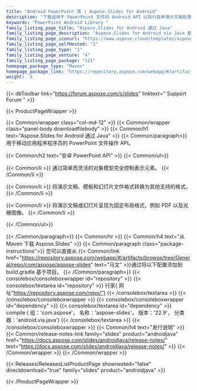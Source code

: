 ```yaml
---
title: "Android PowerPoint 库 | Aspose.Slides for Android"
description: "下载适用于 PowerPoint 文件的 Android API 以执行各种演示文稿处理任务，包括读取、编写、修改、合并、拆分、转换和操作演示文稿，而不依赖于 Microsoft PowerPoint。"
keywords: "PowerPoint Android Library "
family_listing_page_title: "Aspose.Slides for Android 通过 Java"
family_listing_page_description: "Aspose.Slides for Android via Java 是一个适用于移动应用程序程序员的 PowerPoint 文件操作 API。 Android 开发人员可以执行广泛的演示文稿处理任务，包括阅读、编写、操作和转换 PowerPoint 演示文稿。它是一个独立的 Presentation Android API，因此它不依赖于任何其他产品，包括 Microsoft PowerPoint。"
family_listing_page_iconurl: "https://www.aspose.cloud/templates/aspose/App_Themes/V3/images/slides/272x272/aspose_slides-for-android-min.png"
family_listing_page_selfHosted: "1"
family_listing_page_type: "1"
family_listing_page_venture: "4"
family_listing_page_package: "121"
homepage_package_type: "Maven"
homepage_package_link: "https://repository.aspose.com/webapp/#/artifacts/browse/tree/General/repo/com/aspose/aspose-slides"
weight:  4
---
```


{{< dbToolbar link="https://forum.aspose.com/c/slides" linktext=" Support Forum " >}}


{{< ProductPageWrapper >}}

<!-- ProductPageContent-->
{{< Common/wrapper class="col-md-12" >}}
{{< Common/wrapper class="panel-body downloadfilebody" >}}
{{< Common/h1 text="Aspose.Slides for Android 通过 Java" >}}
{{< Common/paragraph>}}
用于移动应用程序程序员的 PowerPoint 文件操作 API。

{{< Common/h2 text="安卓 PowerPoint API"  >}}
 {{< Common/ul>}}
 
   {{< Common/li >}} 通过简单而灵活的对象模型完全控制表示元素。 {{< /Common/li >}}

   {{< Common/li >}} 将演示文稿、模板和幻灯片文件格式转换为其他支持的格式。 {{< /Common/li >}}

   {{< Common/li >}} 将演示文稿或幻灯片呈现为固定布局格式，例如 PDF 以及光栅图像。 {{< /Common/li >}}

 {{< /Common/ul>}}


{{< /Common/paragraph>}}
{{< Common/hr >}}
{{< Common/h4 text="从 Maven 下载 Aspose.Slides"  >}}
{{< Common/paragraph class="package-instructions">}}
您可以直接从
{{< Common/link href="https://repository.aspose.com/webapp/#/artifacts/browse/tree/General/repo/com/aspose/aspose-slides" text="马文"  >}}通过将以下配置添加到 build.gradle 基于项目。
 {{< /Common/paragraph>}}
{{< consolebox/consoleboxwrapper id="repository" >}}
{{< consolebox/textarea id="repository" >}}
 行家{
    网址“https://repository.aspose.com/repo/”} {{< /consolebox/textarea >}}
{{< /consolebox/consoleboxwrapper >}}
{{< consolebox/consoleboxwrapper id="dependency" >}}
{{< consolebox/textarea id="dependency" >}} compile (
        组：'com.aspose'，
        名称：'aspose-slides'，
        版本：'22.9'，
        分类器：'android.via.java') {{< /consolebox/textarea >}}
{{< /consolebox/consoleboxwrapper >}}
{{< Common/h4 text="发行说明"  >}}
{{< Common/release-notes-link family="slides" product="androidjava" href="https://docs.aspose.com/slides/androidjava/release-notes/" text="https://docs.aspose.com/slides/androidjava/release-notes/"  >}}
{{< /Common/wrapper >}}
{{< /Common/wrapper >}}

<!-- /ProductPageContent-->



<!-- ReleasesListProductPage-->
   {{< Releases/ReleasesListProductPage shownested="false"  directdownload="true" family="slides" product="androidjava" >}}
<!-- /ReleasesListProductPage-->

{{< /ProductPageWrapper >}}


